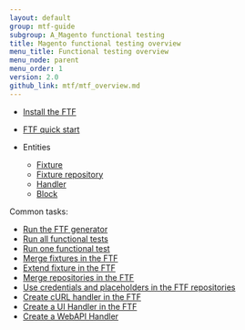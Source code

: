 ```yaml
---
layout: default
group: mtf-guide
subgroup: A_Magento functional testing
title: Magento functional testing overview
menu_title: Functional testing overview
menu_node: parent
menu_order: 1
version: 2.0
github_link: mtf/mtf_overview.md
---
```


* <a href="{{page.baseurl}}mtf/mtf_installation.html">Install the FTF</a>
* <a href="{{page.baseurl}}mtf/mtf_quickstart.html">FTF quick start</a>
*	Entities

	*	<a href="{{page.baseurl}}mtf/mtf_entities/mtf_fixture.html#mtf_fixture_overview">Fixture</a>
	*	<a href="{{page.baseurl}}mtf/mtf_entities/mtf_fixture-repo.html">Fixture repository</a>
	*	<a href="{{page.baseurl}}mtf/mtf_entities/mtf_handler.html">Handler</a>
	*	<a href="{{page.baseurl}}mtf/mtf_entities/mtf_block.html">Block</a>

Common tasks:

* <a href="{{page.baseurl}}mtf/mtf_quickstart/mtf_quickstart_environment.html#mtf_quickstart_env_generator">Run the FTF generator </a>
* <a href="{{page.baseurl}}mtf/mtf_quickstart/mtf_quickstart_runtest.html#mtf_quickstart_testrun_all">Run all functional tests </a>
* <a href="{{page.baseurl}}mtf/mtf_quickstart/mtf_quickstart_runtest.html#mtf_quickstart_testrun_one">Run one functional test </a>
* <a href="{{page.baseurl}}mtf/mtf_entities/mtf_fixture.html#mtf_fixture_merge">Merge fixtures in the FTF </a>
* <a href="{{page.baseurl}}mtf/mtf_entities/mtf_fixture.html#mtf_fixture_extend">Extend fixture in the FTF </a>
* <a href="{{page.baseurl}}mtf/mtf_entities/mtf_fixture-repo.html#mtf_repository_merge">Merge repositories in the FTF </a>
* <a href="{{page.baseurl}}mtf/mtf_entities/mtf_fixture-repo.html#mtf_repository_credent_iso">Use credentials and placeholders in the FTF repositories </a>  
* <a href="{{page.baseurl}}mtf/mtf_entities/mtf_handler.html#mtf_handler_howto-create-curl">Create cURL handler in the FTF </a>
* <a href="{{page.baseurl}}mtf/mtf_entities/mtf_handler.html#mtf_handler_howto-create-ui">Create a UI Handler in the FTF </a>
* <a href="{{page.baseurl}}mtf/mtf_entities/mtf_handler.html#mtf_handler_howto-create-webapi">Create a WebAPI Handler </a>
